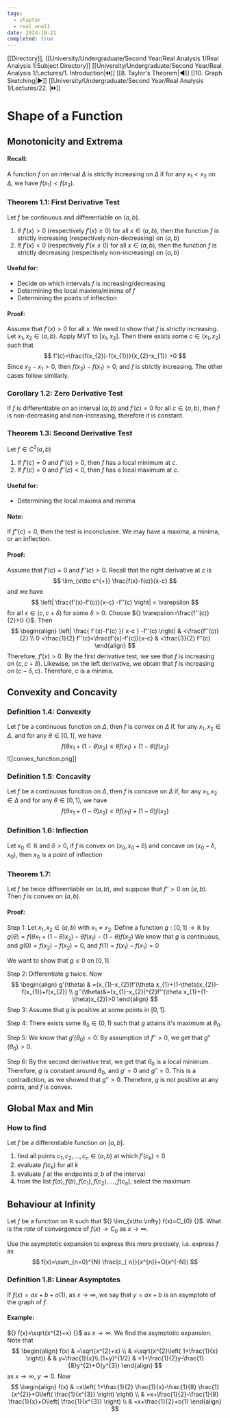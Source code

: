 ```yaml
---
tags:
  - chapter
  - real_anal1
date: 2024-10-21
completed: true
---
```

[[Directory]], [[University/Undergraduate/Second Year/Real Analysis 1/Real Analysis 1|Subject Directory]]
[[University/Undergraduate/Second Year/Real Analysis 1/Lectures/1. Introduction|🞀🞀]] [[8. Taylor's Theorem|◀]] [[10. Graph Sketching|▶]] [[University/Undergraduate/Second Year/Real Analysis 1/Lectures/22. |🞂🞂]]
# Shape of a Function
## Monotonicity and Extrema 
#### Recall:
A function ${} f$ on an interval $\Delta$ is strictly increasing on $\Delta$ if for any ${} x_{1} <x_{2} {}$ on $\Delta$, we have ${} f(x_{1})<f(x_{2}) {}$. 

### Theorem 1.1: First Derivative Test
Let ${} f$ be continuous and differentiable on ${} (a,\, b) {}$. 
1) If ${} f'(x)>0 {}$ (respectively ${} f'(x)\geq 0 {}$) for all ${} x \in (a,\, b) {}$, then the function $f$ is strictly increasing (respectively non-decreasing) on ${} (a,\, b) {}$
2) If ${} f'(x)<0 {}$ (respectively ${} f'(x\leq  0 {}$) for all ${} x \in (a,\, b) {}$, then the function $f {}$ is strictly decreasing (respectively non-increasing) on ${} (a,\, b) {}$
#### Useful for:
- Decide on which intervals ${} f$ is increasing/decreasing
- Determining the local maxima/minima of $f {}$
- Determining the points of inflection
#### Proof:
Assume that ${} f'(x)>0 {}$ for all $x$. We need to show that $f$ is strictly increasing. Let ${} x_{1},\, x_{2} \in (a,\, b) {}$. Apply MVT to ${} [x_{1},\, x_{2}] {}$. Then there exists some ${} c \in (x_{1},\, x_{2}) {}$ such that 
$$
f'(c)=\frac{f(x_{2})-f(x_{1})}{x_{2}-x_{1}} >0
$$
Since ${} x_{2}-x_{1}>0 {}$, then ${} f(x_{2})-f(x_{1})>0 {}$, and $f {}$ is strictly increasing. The other cases follow similarly.
### Corollary 1.2: Zero Derivative Test
If ${} f {}$ is differentiable on an interval ${} (a,\, b) {}$ and ${} f'(c)=0 {}$ for all ${} c \in (a,\, b) {}$, then $f {}$ is non-decreasing and non-increasing, therefore it is constant.
### Theorem 1.3: Second Derivative Test
Let ${} f \in C^{2}(a,\, b) {}$
1) If ${} f'(c)=0 {}$ and ${} f''(c)>0 {}$, then $f$ has a local minimum at $c$.
2) If ${} f'(c)=0 {}$ and ${} f''(c)<0 {}$, then $f {}$ has a local maximum at ${} c$.
#### Useful for:
- Determining the local maxima and minima
#### Note:
If ${} f''(c)=0 {}$, then the test is inconclusive. We may have a maxima, a minima, or an inflection. 
#### Proof:
Assume that ${} f'(c)=0 {}$ and ${} f''(c)>0 {}$. Recall that the right derivative at ${} c {}$ is
$$
\lim_{x\tto c^{+}} \frac{f(x)-f(c)}{x-c}
$$
and we have
$$
\left| \frac{f'(x)-f'(c)}{x-c} -f''(c) \right| < \varepsilon
$$
for all ${} x \in (c,\, c+\delta) {}$ for some ${} \delta >0 {}$. Choose ${} \varepsilon=\frac{f''(c)}{2}>0 {}$. Then
$$
\begin{align}
\left| \frac{ f'(x)-f'(c) }{ x-c } -f''(c) \right|  & <\frac{f''(c)}{2} \\
0 <\frac{1}{2} f''(c)<\frac{f'(x)-f'(c)}{x-c}   & <\frac{3}{2} f''(c)
\end{align}
$$
Therefore, ${} f'(x)>0 {}$. By the first derivative test, we see that $f$ is increasing on ${} (c,\, c+\delta) {}$. Likewise, on the left derivative, we obtain that $f$ is increasing on ${} (c-\delta,\, c) {}$. Therefore, $c$ is a minima.
## Convexity and Concavity
### Definition 1.4: Convexity
Let $f$ be a continuous function on $\Delta$, then $f$ is convex on $\Delta$ if, for any ${} x_{1},\, x_{2} \in \Delta {}$, and for any ${} \theta \in [0,\, 1] {}$, we have
$$
f(\theta x_{1}+(1-\theta)x_{2})\leq \theta f(x_{1})+(1-\theta)f(x_{2})
$$
![[convex_function.png]]
### Definition 1.5: Concavity
Let $f$ be a continuous function on $\Delta$, then $f$ is concave on $\Delta$ if, for any ${} x_{1},\, x_{2} \in \Delta {}$ and for any ${} \theta \in [0,\, 1] {}$, we have
$$
f(\theta x_{1}+(1-\theta)x_{2})\geq  \theta f(x_{1})+(1-\theta)f(x_{2})
$$
### Definition 1.6: Inflection
Let ${} x_{0} \in \mathbb{R} {}$ and $\delta>0 {}$, if $f$ is convex on ${} (x_{0},\, x_{0}+\delta) {}$ and concave on ${} (x_{0}-\delta,\, x_{0}) {}$, then $x_{0}$ is a point of inflection
### Theorem 1.7:
Let $f$ be twice differentiable on ${} (a,\, b) {}$, and suppose that ${} f''>0 {}$ on ${} (a,\, b) {}$. Then $f$ is convex on ${} (a,\, b) {}$. 
#### Proof:
Step 1: 
Let ${} x_{1},\, x_{2} \in (a,\, b) {}$ with ${} x_{1} \neq x_{2} {}$. Define a function ${} g:[0,\, 1]\to{}\mathbb{R} {}$ by ${} g(\theta)=f(\theta x_{1}+(1-\theta)x_{2})-\theta f(x_{1})-(1-\theta)f(x_{2}) {}$
We know that $g$ is continuous, and ${} g(0)=f(x_{2})-f(x_{2})=0 {}$, and ${} f(1)=f(x_{1})-f(x_{1})=0 {}$

We want to show that ${} g \leq 0 {}$ on ${} [0,\, 1] {}$. 

Step 2: 
Differentiate $g$ twice. Now
$$
\begin{align}
g'(\theta) & =(x_{1}-x_{2})f'(\theta x_{1}+(1-\theta)x_{2})-f(x_{1})+f(x_{2}) \\
 g''(\theta)&=(x_{1}-x_{2})^{2}f''(\theta x_{1}+(1-\theta)x_{2})>0 
\end{align}
$$
Step 3: 
Assume that $g$ is positive at some points in ${} [0,\, 1] {}$. 

Step 4:
There exists some ${} \theta_{0} \in (0,\, 1) {}$ such that $g$ attains it's maximum at $\theta_{0} {}$.

Step 5:
We know that ${} g'(\theta_{0})=0 {}$. By assumption of ${} f''>0 {}$, we get that ${} g''(\theta_{0})>0 {}$.

Step 6:
By the second derivative test, we get that $\theta_{0}$ is a local minimum. Therefore, $g$ is constant around $\theta_{0}$, and ${} g'=0 {}$ and ${} g''=0 {}$. This is a contradiction, as we showed that ${} g''>0 {}$. Therefore, $g$ is not positive at any points, and $f$ is convex. 
## Global Max and Min
### How to find
Let $f$ be a differentiable function on ${} [a,\, b] {}$. 
1. find all points ${} c_{1},\, c_{2},\,\dots,\,c_{n} \in (a,\, b) {}$ at which ${} f'(c_{k})=0 {}$
2. evaluate ${} f(c_{k}) {}$ for all $k$
3. evaluate $f$ at the endpoints ${} a,\, b {}$ of the interval
4. from the list ${} f(a),\, f(b),\, f(c_{1}),\, f(c_{2}),\,\dots,\,f(c_{n}) {}$, select the maximum
## Behaviour at Infinity
Let $f$ be a function on $\mathbb{R}$ such that ${} \lim_{x\tto \infty} f(x)=C_{0} {}$. What is the *rate* of convergence of ${} f(x)\to{}C_{0} {}$ as ${} x \to{}\infty  {}$. 

Use the asymptotic expansion to express this more precisely, i.e. express $f {}$ as
$$
f(x)=\sum_{n=0}^{N} \frac{c_{ n}}{x^{n}}+O(x^{-N})
$$
### Definition 1.8: Linear Asymptotes
If ${} f(x)=ax+b+o(1) {}$, as ${} x\to{}\infty  {}$, we say that ${} y=ax+b {}$ is an asymptote of the graph of ${} f$. 
#### Example:
${} f(x)=\sqrt{x^{2}+x} {}$ as ${} x\to{}\infty  {}$. We find the asymptotic expansion. Note that
$$
\begin{align}
f(x) & =\sqrt{x^{2}+x} \\
 & =\sqrt{x^{2}\left( 1+\frac{1}{x} \right)}  &  & y=\frac{1}{x}\\
(1+y)^{1/2} & =1+\frac{1}{2}y-\frac{1}{8}y^{2}+O(y^{3})
\end{align}
$$
as ${} x\to{}\infty  {}$, ${} y\to{}0 {}$. Now
$$
\begin{align}
f(x) & =x\left( 1+\frac{1}{2} \frac{1}{x}-\frac{1}{8} \frac{1}{x^{2}}+O\left( \frac{1}{x^{3}} \right) \right) \\
 & =x+\frac{1}{2}-\frac{1}{8} \frac{1}{x}+O\left( \frac{1}{x^{3}} \right) \\
 & =x+\frac{1}{2}+o(1)
\end{align}
$$